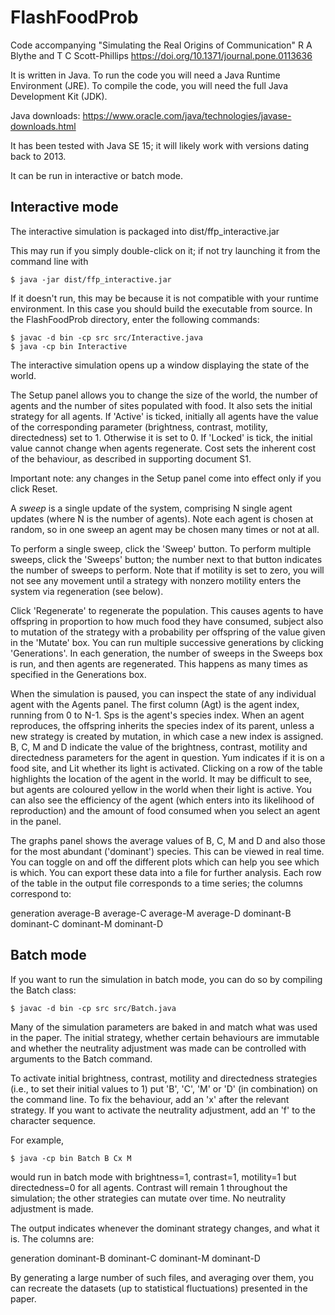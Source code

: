 # FlashFoodProb
Code accompanying "Simulating the Real Origins of Communication"
R A Blythe and T C Scott-Phillips
https://doi.org/10.1371/journal.pone.0113636

It is written in Java. To run the code you will need a Java Runtime Environment
(JRE). To compile the code, you will need the full Java Development Kit (JDK).

Java downloads: https://www.oracle.com/java/technologies/javase-downloads.html

It has been tested with Java SE 15; it will likely work with versions dating
back to 2013.

It can be run in interactive or batch mode.

## Interactive mode

The interactive simulation is packaged into dist/ffp_interactive.jar

This may run if you simply double-click on it; if not try launching it from
the command line with

```
$ java -jar dist/ffp_interactive.jar
```

If it doesn't run, this may be because it is not compatible with your runtime
environment. In this case you should build the executable from source. In
the FlashFoodProb directory, enter the following commands:

```
$ javac -d bin -cp src src/Interactive.java
$ java -cp bin Interactive
```

The interactive simulation opens up a window displaying the state of the world.

The Setup panel allows you to change the size of the world, the number of
agents and the number of sites populated with food. It also sets the initial
strategy for all agents. If 'Active' is ticked, initially all agents have
the value of the corresponding parameter (brightness, contrast, motility,
directedness) set to 1. Otherwise it is set to 0. If 'Locked' is tick, the
initial value cannot change when agents regenerate. Cost sets the inherent
cost of the behaviour, as described in supporting document S1.

Important note: any changes in the Setup panel come into effect only if you
click Reset.

A _sweep_ is a single update of the system, comprising N single agent updates
(where N is the number of agents). Note each agent is chosen at random, so in
one sweep an agent may be chosen many times or not at all.

To perform a single sweep, click the 'Sweep' button. To perform multiple
sweeps, click the 'Sweeps' button; the number next to that button indicates
the number of sweeps to perform. Note that if motility is set to zero, you will
not see any movement until a strategy with nonzero motility enters the system
via regeneration (see below).

Click 'Regenerate' to regenerate the population. This causes agents to have
offspring in proportion to how much food they have consumed, subject also to
mutation of the strategy with a probability per offspring of the value given in
the 'Mutate' box. You can run multiple successive generations by clicking
'Generations'. In each generation, the number of sweeps in the Sweeps box is run,
and then agents are regenerated. This happens as many times as specified in
the Generations box.

When the simulation is paused, you can inspect the state of any individual agent
with the Agents panel. The first column (Agt) is the agent index, running from 0
to N-1. Sps is the agent's species index. When an agent reproduces, the offspring
inherits the species index of its parent, unless a new strategy is created by
mutation, in which case a new index is assigned. B, C, M and D indicate the
value of the brightness, contrast, motility and directedness parameters for
the agent in question. Yum indicates if it is on a food site, and Lit whether
its light is activated. Clicking on a row of the table highlights the location
of the agent in the world. It may be difficult to see, but agents are coloured
yellow in the world when their light is active. You can also see the efficiency
of the agent (which enters into its likelihood of reproduction) and the amount
of food consumed when you select an agent in the panel.

The graphs panel shows the average values of B, C, M and D and also those for
the most abundant ('dominant') species. This can be viewed in real time. You
can toggle on and off the different plots which can help you see which is which.
You can export these data into a file for further analysis. Each row of the table
in the output file corresponds to a time series; the columns correspond to:

generation average-B average-C average-M average-D dominant-B dominant-C dominant-M dominant-D

## Batch mode

If you want to run the simulation in batch mode, you can do so by compiling
the Batch class:

```
$ javac -d bin -cp src src/Batch.java
```

Many of the simulation parameters are baked in and match what was used in the
paper. The initial strategy, whether certain behaviours are immutable and
whether the neutrality adjustment was made can be controlled with arguments
to the Batch command.

To activate initial brightness, contrast, motility and directedness strategies
(i.e., to set their initial values to 1) put 'B', 'C', 'M' or 'D' (in combination) on
the command line. To fix the behaviour, add an 'x' after the relevant strategy.
If you want to activate the neutrality adjustment, add an 'f' to the character
sequence.

For example,

```
$ java -cp bin Batch B Cx M
```

would run in batch mode with brightness=1, contrast=1, motility=1 but directedness=0
for all agents. Contrast will remain 1 throughout the simulation; the other
strategies can mutate over time. No neutrality adjustment is made.

The output indicates whenever the dominant strategy changes, and what it is.
The columns are:

generation dominant-B dominant-C dominant-M dominant-D

By generating a large number of such files, and averaging over them, you can
recreate the datasets (up to statistical fluctuations) presented in the paper.
